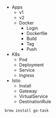 * Apps
  * v1
  * v2
  * Docker
    * Login
    * Dockerfile
    * Build
    * Tag
    * Push
* K8s
  * Pod
  * Deployment
  * Service
  * Ingress
* Istio
  * Install
  * Gateway
  * VirtualService
  * DestinationRule


```bash
brew install go-task
```
